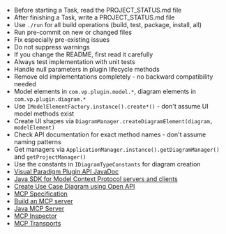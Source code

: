- Before starting a Task, read the PROJECT_STATUS.md file
- After finishing a Task, write a PROJECT_STATUS.md file
- Use `./run` for all build operations (build, test, package, install, all)
- Run pre-commit on new or changed files
- Fix especially pre-existing issues
- Do not suppress warnings
- If you change the README, first read it carefully
- Always test implementation with unit tests
- Handle null parameters in plugin lifecycle methods
- Remove old implementations completely - no backward compatibility needed
- Model elements in `com.vp.plugin.model.*`, diagram elements in `com.vp.plugin.diagram.*`
- Use `IModelElementFactory.instance().create*()` - don't assume UI model methods exist
- Create UI shapes via `DiagramManager.createDiagramElement(diagram, modelElement)`
- Check API documentation for exact method names - don't assume naming patterns
- Get managers via `ApplicationManager.instance().getDiagramManager()` and `getProjectManager()`
- Use the constants in `IDiagramTypeConstants` for diagram creation
- [Visual Paradigm Plugin API JavaDoc](https://www.visual-paradigm.com/support/documents/pluginjavadoc/overview-summary.html)
- [Java SDK for Model Context Protocol servers and clients](https://github.com/modelcontextprotocol/java-sdk)
- [Create Use Case Diagram using Open API](knowhow.visual-paradigm.com/openapi/use-case-diagram/)
- [MCP Specification](https://modelcontextprotocol.io/specification/2025-06-18)
- [Build an MCP server](https://modelcontextprotocol.io/docs/develop/build-server)
- [Java MCP Server](https://modelcontextprotocol.io/sdk/java/mcp-server)
- [MCP Inspector](https://modelcontextprotocol.io/legacy/tools/inspector)
- [MCP Transports](https://modelcontextprotocol.io/specification/2025-06-18/basic/transports)
